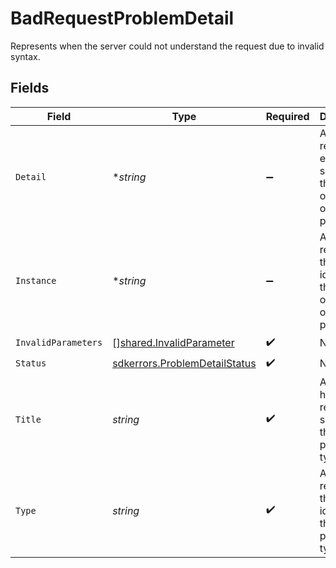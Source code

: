 # BadRequestProblemDetail

Represents when the server could not understand the request due to invalid syntax.


## Fields

| Field                                                                                 | Type                                                                                  | Required                                                                              | Description                                                                           |
| ------------------------------------------------------------------------------------- | ------------------------------------------------------------------------------------- | ------------------------------------------------------------------------------------- | ------------------------------------------------------------------------------------- |
| `Detail`                                                                              | **string*                                                                             | :heavy_minus_sign:                                                                    | A human-readable explanation specific to this occurrence of the problem.              |
| `Instance`                                                                            | **string*                                                                             | :heavy_minus_sign:                                                                    | A URI reference that identifies the specific occurrence of the problem.               |
| `InvalidParameters`                                                                   | [][shared.InvalidParameter](../../../pkg/models/shared/invalidparameter.md)           | :heavy_check_mark:                                                                    | N/A                                                                                   |
| `Status`                                                                              | [sdkerrors.ProblemDetailStatus](../../../pkg/models/sdkerrors/problemdetailstatus.md) | :heavy_check_mark:                                                                    | N/A                                                                                   |
| `Title`                                                                               | *string*                                                                              | :heavy_check_mark:                                                                    | A short, human-readable summary of the problem type.                                  |
| `Type`                                                                                | *string*                                                                              | :heavy_check_mark:                                                                    | A URI reference that identifies the problem type.                                     |